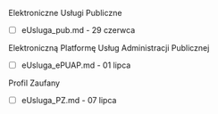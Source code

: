 Elektroniczne Usługi Publiczne



- [ ] eUsluga_pub.md - 29 czerwca

Elektroniczną Platformę Usług Administracji Publicznej 


- [ ] eUsluga_ePUAP.md - 01 lipca

Profil Zaufany


- [ ] eUsluga_PZ.md - 07 lipca
